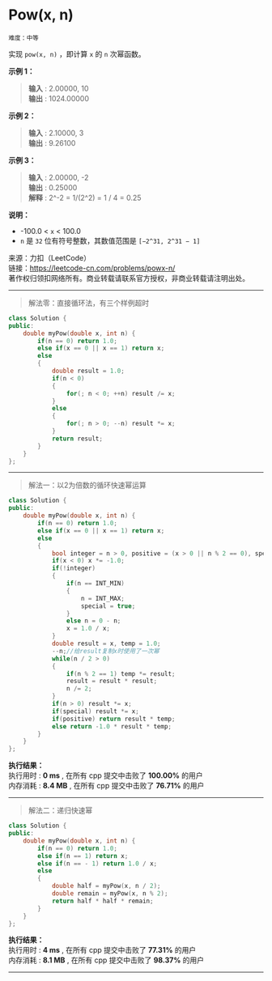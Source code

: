 # Pow(x, n) #  
`难度：中等` 
 
实现 `pow(x, n)` ，即计算 `x` 的 `n` 次幂函数。  

**示例 1：**  
>**输入** : 2.00000, 10   
>**输出** : 1024.00000  

**示例 2：**  
>**输入** : 2.10000, 3   
>**输出** : 9.26100  

**示例 3：**  
>**输入** : 2.00000, -2   
>**输出** : 0.25000  
>**解释** : 2^-2 = 1/(2^2) = 1 / 4 = 0.25   

**说明：**  
- -100.0 < `x` < 100.0    
- `n` 是 `32` 位有符号整数，其数值范围是 `[−2^31, 2^31 − 1]`    

来源：力扣（LeetCode）  
链接：https://leetcode-cn.com/problems/powx-n/  
著作权归领扣网络所有。商业转载请联系官方授权，非商业转载请注明出处。    

---  
>解法零：直接循环法，有三个样例超时  

```C++
class Solution {
public:
    double myPow(double x, int n) {
        if(n == 0) return 1.0;
        else if(x == 0 || x == 1) return x;
        else
        {
            double result = 1.0;
            if(n < 0)
            {
                for(; n < 0; ++n) result /= x;
            }
            else
            {
                for(; n > 0; --n) result *= x;
            }
            return result;
        }
    }
};
```

---  
>解法一：以2为倍数的循环快速幂运算  

```C++
class Solution {
public:
    double myPow(double x, int n) {
        if(n == 0) return 1.0;
        else if(x == 0 || x == 1) return x;
        else
        {
            bool integer = n > 0, positive = (x > 0 || n % 2 == 0), special = false;
            if(x < 0) x *= -1.0;
            if(!integer)
            {
                if(n == INT_MIN)
                {
                    n = INT_MAX;
                    special = true;
                }
                else n = 0 - n;
                x = 1.0 / x;
            }
            double result = x, temp = 1.0;
            --n;//给result复制x时使用了一次幂
            while(n / 2 > 0)
            {
                if(n % 2 == 1) temp *= result;
                result = result * result;
                n /= 2;
            }
            if(n > 0) result *= x;
            if(special) result *= x;
            if(positive) return result * temp;
            else return -1.0 * result * temp;
        }
    }
};
```  

**执行结果：**  
执行用时 : **0 ms** , 在所有 cpp 提交中击败了 **100.00%** 的用户  
内存消耗 : **8.4 MB** , 在所有 cpp 提交中击败了 **76.71%** 的用户  

---  
>解法二：递归快速幂  

```C++
class Solution {
public:
    double myPow(double x, int n) {
        if(n == 0) return 1.0;
        else if(n == 1) return x;
        else if(n == - 1) return 1.0 / x;
        else
        {
            double half = myPow(x, n / 2);
            double remain = myPow(x, n % 2);
            return half * half * remain;
        }
    }
};
```  

**执行结果：**  
执行用时 : **4 ms** , 在所有 cpp 提交中击败了 **77.31%** 的用户  
内存消耗 : **8.1 MB** , 在所有 cpp 提交中击败了 **98.37%** 的用户  

---  